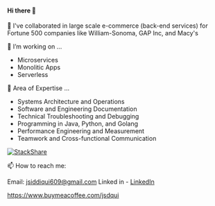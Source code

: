 #### Hi there 👋

👯 I've collaborated in large scale e-commerce (back-end services) for Fortune 500 companies like William-Sonoma, GAP Inc, and Macy's

🔭 I’m working on ...
- Microservices
- Monolitic Apps
- Serverless

💞️ Area of Expertise ... 
- Systems Architecture and Operations 
- Software and Engineering Documentation
- Technical Troubleshooting and Debugging 
- Programming in Java, Python, and Golang
- Performance Engineering and Measurement 
- Teamwork and Cross-functional Communication

[![StackShare](http://img.shields.io/badge/tech-stack-0690fa.svg?style=flat)](https://stackshare.io/jsiddiqui609/my-stack)



📫 How to reach me:

Email: jsiddiqui609@gmail.com 
Linked in - [LinkedIn](https://www.linkedin.com/in/jsdqui/)


https://www.buymeacoffee.com/jsdqui
